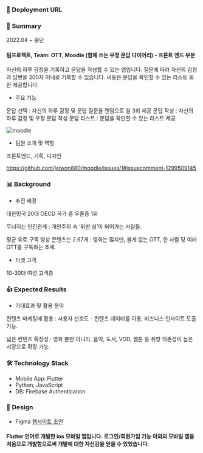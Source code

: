 ### 🔗 Deployment URL

### 📌 Summary

2022.04 ~ 중단

#### 팀프로젝트, Team: OTT, Moodie (함께 쓰는 우정 문답 다이어리) - 프론트 엔드 부분 

자신의 하루 감정을 기록하고 문답을 작성할 수 있는 앱입니다. 질문에 따라 자신의 감정과 답변을 200자 이내로 기록할 수 있습니다. 써놓은 문답을 확인할 수 있는 리스트 또한 제공합니다. 

- 주요 기능

문답 선택 : 자신의 하루 감정 및 문답 질문을 랜덤으로 일 3회 제공
문답 작성 : 자신의 하루 감정 및 우정 문답 작성
문답 리스트 : 문답을 확인할 수 있는 리스트 제공

![moodie](https://user-images.githubusercontent.com/71927533/199387177-92fc7bcf-a165-4195-96d0-ea44f4f39c24.PNG)


- 팀원 소개 및 역할

프론트엔드, 기획, 디자인

https://github.com/jaiwon880/moodie/issues/1#issuecomment-1299509145



### 📊 Background

- 추진 배경

대한민국 20대 OECD 국가 중 우울증 1위  

무너지는 인간관계 : 개인주의 속 ‘외딴 섬’이 되어가는 사람들.

평균 유료 구독 영상 콘텐츠는 2.67개 : 영화는 많지만, 볼게 없는 OTT, 한 사람 당 여러 OTT를 구독하는 추세.


- 타겟 고객

10-30대 여성 고객층


### 👍 Expected Results

- 기대효과 및 활용 분야

컨텐츠 마케팅에 활용 : 사용자 선호도 - 컨텐츠 데이터를 이용, 비즈니스 인사이트 도출 가능.

넓은 컨텐츠 확장성 : 영화 뿐만 아니라, 음악, 도서, VOD, 웹툰 등 취향 의존성이 높은 시장으로 확장 가능.



### 🛠️ Technology Stack

- Mobile App: Flutter
- Python, JavaScript
- DB: Firebase Authentication

### 🎨 Design
- Figma
[웹사이트 초안](https://www.figma.com/file/JMQCikOIyFoSTDYyx2cLW1/OTT?node-id=38%3A22)

#### Flutter 언어로 개발한 ios 모바일 앱입니다. 로그인/회원가입 기능 이외의 모바일 앱을 처음으로 개발함으로써 개발에 대한 자신감을 얻을 수 있었습니다. 
